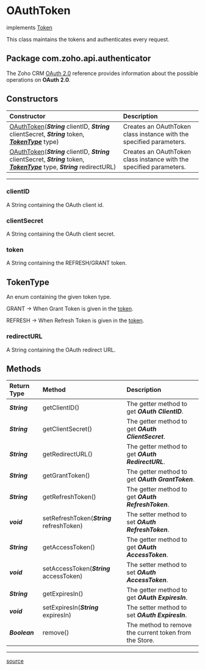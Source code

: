# OAuthToken

implements [Token](../../src/com/zoho/api/authenticator/Token.java)

This class maintains the tokens and authenticates every request.

## Package com.zoho.api.authenticator

The Zoho CRM [OAuth 2.0](https://www.zoho.com/crm/developer/docs/api/oauth-overview.html) reference provides information about the possible operations on **OAuth 2.0**.

## Constructors

| Constructor                                                   | Description                                                                     |
| :------------------------------------------------------------ | :------------------------------------------------------------------------------ |
| [OAuthToken](../../src/com/zoho/api/authenticator/OAuthToken.java)(***String*** clientID, ***String*** clientSecret, ***String*** token, ***[TokenType](#tokentype)*** type)  | Creates an OAuthToken class instance with the specified parameters. |
| [OAuthToken](../../src/com/zoho/api/authenticator/OAuthToken.java)(***String*** clientID, ***String*** clientSecret, ***String*** token, ***[TokenType](#tokentype)*** type, ***String*** redirectURL)  | Creates an OAuthToken class instance with the specified parameters. |
----

### clientID

A String containing the OAuth client id.

### clientSecret

A String containing the OAuth client secret.

### token

A String containing the REFRESH/GRANT token.

## TokenType

An enum containing the given token type.

GRANT   -> When Grant Token is given in the [token](###token).

REFRESH -> When Refresh Token is given in the [token](###token).

### redirectURL

A String containing the OAuth redirect URL.

## Methods

| Return Type   | Method            | Description                                              |
| :------------ | :---------------- | :------------------------------------------------------- |
| ***String***  | getClientID()     | The getter method to get ***OAuth ClientID***.     |
| ***String***  | getClientSecret() | The getter method to get ***OAuth ClientSecret***. |
| ***String***  | getRedirectURL()  | The getter method to get ***OAuth RedirectURL***.  |
| ***String***  | getGrantToken()   | The getter method to get ***OAuth GrantToken***.   |
| ***String***  | getRefreshToken() | The getter method to get ***OAuth RefreshToken***. |
| ***void***    | setRefreshToken(***String*** refreshToken) | The setter method to set ***OAuth RefreshToken***.|
| ***String***  | getAccessToken()  | The getter method to get ***OAuth AccessToken***.  |
| ***void***    | setAccessToken(***String*** accessToken) | The setter method to set ***OAuth AccessToken***. |
| ***String***  | getExpiresIn()    | The getter method to get ***OAuth ExpiresIn***.    |
| ***void***    | setExpiresIn(***String*** expiresIn) | The setter method to set ***OAuth ExpiresIn***. |
| ***Boolean*** | remove()          | The method to remove the current token from the Store.   |
----

[source](../../src/com/zoho/api/authenticator/OAuthToken.java)


